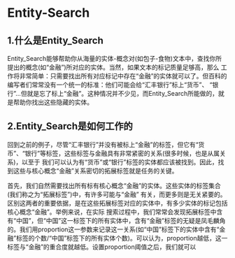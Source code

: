 # Entity-Search
## 1.什么是Entity_Search

Entity_Search能够帮助你从海量的实体-概念对(如包子-食物)文本中，查找你所提出的概念(如“金融”)所对应的实体。当然，如果文本的标记质量足够高，那么
工作将非常简单：只需要找出所有对应标记中存在“金融”的实体就可以了。但百科的编写者们常常没有一个统一的标准：他们可能会给“汇丰银行”标上“货币”、
“银行”...但就是忘了标上“金融”。这种情况并不少见，而Entity_Search所能做的，就是帮助你找出这些隐藏的实体。

## 2.Entity_Search是如何工作的

回到之前的例子，尽管“汇丰银行”并没有被标上“金融”的标签，但它有“货币”、“银行”等标签，这些标签与金融具有非常紧密的关系(很多时候，也是从属关系)，以至于
我们可以认为有“货币”或“银行”标签的实体都应该被找到。因此，找到这些与核心概念“金融”关系密切的拓展标签就是任务的关键。

首先，我们自然需要找出所有标有核心概念“金融”的实体。这些实体的标签集合(我们称之为“拓展标签”)中，有许多可能与“金融” 有关，而更多则是无关紧要的。
区别这两者的重要依据，是在这些拓展标签对应的实体中，有多少实体的标记包括核心概念“金融”。举例来说，在实际
搜索过程中，我们常常会发现拓展标签中含有“中国”，但“中国”这一标签下的所有实体中，含有“金融”标签的无疑是凤毛麟角的。我们用proportion这一参数来记录这一关系(如“中国”标签下的实体中含有“金融”标签的个数/“中国”标签下的所有实体个数)。可以认为，proportion越低，这一标签与“金融”的重合度就越低。设置proportion阈值之后，我们就可以

